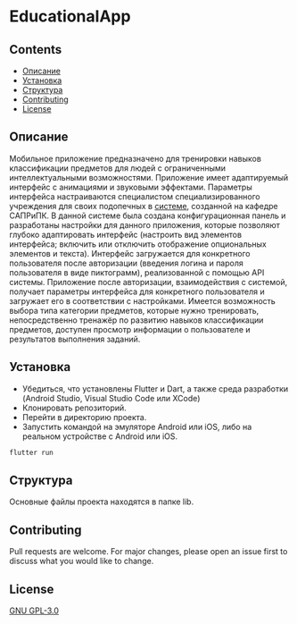 # EducationalApp

## Contents
- [Описание](#Описание)
- [Установка](#Установка)
- [Структура](#Структура)
- [Contributing](#Contributing)
- [License](#License)

## Описание
Мобильное приложение предназначено для тренировки навыков классификации предметов для людей с ограниченными интеллектуальными возможностями. 
Приложение имеет адаптируемый интерфейс с анимациями и звуковыми эффектами.
Параметры интерфейса настраиваются специалистом специализированного учреждения для своих подопечных в [системе](https://ait2-vladislav001.amvera.io/), созданной на кафедре САПРиПК. В данной системе была создана конфигурационная панель и разработаны настройки для данного приложения, которые позволяют глубоко адаптировать интерфейс (настроить вид элементов интерфейса; включить или отключить отображение опциональных элементов и текста).
Интерфейс загружается для конкретного пользователя после авторизации (введения логина и пароля пользователя в виде пиктограмм), реализованной с помощью API системы.
Приложение после авторизации, взаимодействия с системой, получает параметры интерфейса для конкретного пользователя и загружает его в соответствии с настройками.
Имеется возможность выбора типа категории предметов, которые нужно тренировать, непосредственно тренажёр по развитию навыков классификации предметов, доступен просмотр информации о пользователе и результатов выполнения заданий.

## Установка

- Убедиться, что установлены Flutter и Dart, а также среда разработки (Android Studio, Visual Studio Code или XCode)
- Клонировать репозиторий.
- Перейти в директорию проекта.
- Запустить командой на эмуляторе Android или iOS, либо на реальном устройстве с Android или iOS.
```bash
flutter run
```

## Структура

Основные файлы проекта находятся в папке lib.

## Contributing

Pull requests are welcome. For major changes, please open an issue first
to discuss what you would like to change.

## License
[GNU GPL-3.0](https://choosealicense.com/licenses/gpl-3.0/)
